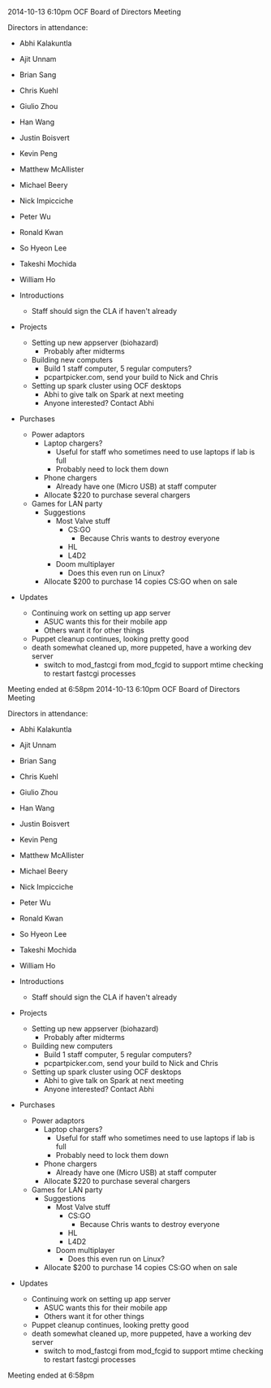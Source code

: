 2014-10-13 6:10pm
OCF Board of Directors Meeting

Directors in attendance:
- Abhi Kalakuntla <abhik>
- Ajit Unnam <aunnam>
- Brian Sang <baisang>
- Chris Kuehl <ckuehl>
- Giulio Zhou <gzhou>
- Han Wang <wanghan>
- Justin Boisvert <boisvert>
- Kevin Peng <kpengboy>
- Matthew McAllister <mattmcal>
- Michael Beery <mbeery>
- Nick Impicciche <nickimp>
- Peter Wu <peterwu>
- Ronald Kwan <rkwan>
- So Hyeon Lee <sohyeonl>
- Takeshi Mochida <tmochida>
- William Ho <willh>

- Introductions
  - Staff should sign the CLA if haven't already

- Projects
  - Setting up new appserver (biohazard)
    - Probably after midterms
  - Building new computers
    - Build 1 staff computer, 5 regular computers?
    - pcpartpicker.com, send your build to Nick and Chris
  - Setting up spark cluster using OCF desktops
    - Abhi to give talk on Spark at next meeting
    - Anyone interested? Contact Abhi

- Purchases
  - Power adaptors
    - Laptop chargers?
      - Useful for staff who sometimes need to use laptops if lab is full
      - Probably need to lock them down
    - Phone chargers
      - Already have one (Micro USB) at staff computer
    - Allocate $220 to purchase several chargers
  - Games for LAN party
    - Suggestions
      - Most Valve stuff
        - CS:GO
          - Because Chris wants to destroy everyone
        - HL
        - L4D2
      - Doom multiplayer
        - Does this even run on Linux?
    - Allocate $200 to purchase 14 copies CS:GO when on sale

- Updates
  - Continuing work on setting up app server
    - ASUC wants this for their mobile app
    - Others want it for other things
  - Puppet cleanup continues, looking pretty good
  - death somewhat cleaned up, more puppeted, have a working dev server
    - switch to mod_fastcgi from mod_fcgid to support mtime checking to
      restart fastcgi processes

Meeting ended at 6:58pm
2014-10-13 6:10pm
OCF Board of Directors Meeting

Directors in attendance:
- Abhi Kalakuntla <abhik>
- Ajit Unnam <aunnam>
- Brian Sang <baisang>
- Chris Kuehl <ckuehl>
- Giulio Zhou <gzhou>
- Han Wang <wanghan>
- Justin Boisvert <boisvert>
- Kevin Peng <kpengboy>
- Matthew McAllister <mattmcal>
- Michael Beery <mbeery>
- Nick Impicciche <nickimp>
- Peter Wu <peterwu>
- Ronald Kwan <rkwan>
- So Hyeon Lee <sohyeonl>
- Takeshi Mochida <tmochida>
- William Ho <willh>

- Introductions
  - Staff should sign the CLA if haven't already

- Projects
  - Setting up new appserver (biohazard)
    - Probably after midterms
  - Building new computers
    - Build 1 staff computer, 5 regular computers?
    - pcpartpicker.com, send your build to Nick and Chris
  - Setting up spark cluster using OCF desktops
    - Abhi to give talk on Spark at next meeting
    - Anyone interested? Contact Abhi

- Purchases
  - Power adaptors
    - Laptop chargers?
      - Useful for staff who sometimes need to use laptops if lab is full
      - Probably need to lock them down
    - Phone chargers
      - Already have one (Micro USB) at staff computer
    - Allocate $220 to purchase several chargers
  - Games for LAN party
    - Suggestions
      - Most Valve stuff
        - CS:GO
          - Because Chris wants to destroy everyone
        - HL
        - L4D2
      - Doom multiplayer
        - Does this even run on Linux?
    - Allocate $200 to purchase 14 copies CS:GO when on sale

- Updates
  - Continuing work on setting up app server
    - ASUC wants this for their mobile app
    - Others want it for other things
  - Puppet cleanup continues, looking pretty good
  - death somewhat cleaned up, more puppeted, have a working dev server
    - switch to mod_fastcgi from mod_fcgid to support mtime checking to
      restart fastcgi processes

Meeting ended at 6:58pm

